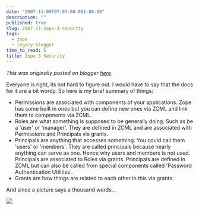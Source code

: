 ```yaml
---
date: "2007-11-09T07:07:00.001-08:00"
description: ""
published: true
slug: 2007-11-zope-3-security
tags:
  - zope
  - legacy-blogger
time_to_read: 5
title: Zope 3 Security
---
```


_This was originally posted on blogger [here](https://pydanny.blogspot.com/2007/11/zope-3-security.html)_.

Everyone is right, its not hard to figure out. I would have to say that the docs for it are a bit wordy. So here is my brief summary of things:

- Permissions are associated with components of your applications. Zope has some built in ones but you can define new ones via ZCML and link them to components via ZCML.
- Roles are what something is supposed to be generally doing. Such as be a 'user' or 'manager'. They are defined in ZCML and are associated with Permissions and Principals via grants.
- Principals are anything that accesses something. You could call them 'users' or 'members'. They are called principals because nearly anything can serve as one. Hence why users and members is not used. Principals are associated to Roles via grants. Principals are defined in ZCML but can also be called from special components called 'Password Authentication Utilities'.
- Grants are how things are related to each other in this via grants.

And since a picture says a thousand words...

[![](/images/zope-auth.jpg)](/images/zope-auth.jpg)
